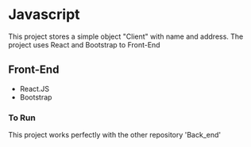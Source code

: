 # Javascript

This project stores a simple object "Client" with name and address.
The project uses React and Bootstrap to Front-End 

## Front-End
- React.JS
- Bootstrap

### To Run
This project works perfectly with the other repository 'Back_end'
